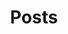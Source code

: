 ---
title: Posts
cms_exclude: true

# View.
#   1 = List
#   2 = Compact
#   3 = Card

view: compact

# Optional header image (relative to `static/media/` folder).
header:
  caption: ""
  image: ""
---